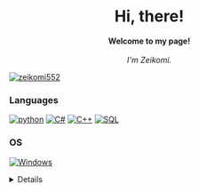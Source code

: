 <h1 align="center">Hi, there!</h1>

<p align="center">
    <b>Welcome to my page!</b><br><br>
    <i>
        I'm Zeikomi.<br>
    </i>
</p>

[![zeikomi552](https://github-readme-stats.vercel.app/api?username=zeikomi552)](https://github.com/zeikomi552/zeikomi552)


### Languages

[![python](https://img.shields.io/badge/python-black?style=for-the-badge&logo=python)](https://github.com/zeikomi552)
[![C#](https://img.shields.io/badge/csharp-black?style=for-the-badge&logo=csharp)](https://github.com/zeikomi552)
[![C++](https://img.shields.io/badge/c++-black?style=for-the-badge&logo=cplusplus)](https://github.com/zeikomi552)
[![SQL](https://img.shields.io/badge/sql-black?style=for-the-badge&logo=sqlserver)](https://github.com/zeikomi552)


### OS
[![Windows](https://img.shields.io/badge/Windows-black?style=for-the-badge&logo=Windows)](https://github.com/zeikomi552)


<details>
<p align="center">
  <a href="https://github.com/zeikomi552">
    <img src="https://github-readme-streak-stats.herokuapp.com/?user=zeikomi552&hide_border=true&card_width=338&theme=transparent" />
  </a>
</p>
</details>

<!--

- 🔭 I’m currently working on ...
- 🌱 I’m currently learning ...
- 👯 I’m looking to collaborate on ...
- 🤔 I’m looking for help with ...
- 💬 Ask me about ...
- 📫 How to reach me: ...
- 😄 Pronouns: ...
- ⚡ Fun fact: ...
-->
